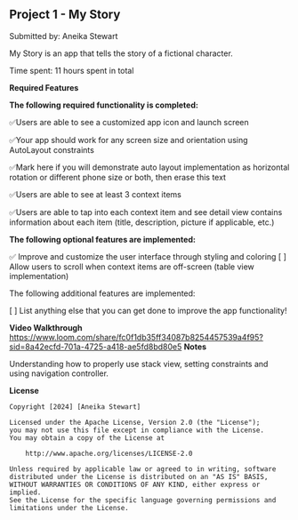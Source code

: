 

## Project 1 - My Story 

Submitted by: Aneika Stewart

My Story is an app that tells the story of a fictional character. 

Time spent: 11 hours spent in total

**Required Features**

**The following required functionality is completed:**

✅Users are able to see a customized app icon and launch screen

✅Your app should work for any screen size and orientation using AutoLayout constraints

✅Mark here if you will demonstrate auto layout implementation as horizontal rotation or different phone size or both, then erase this text

✅Users are able to see at least 3 context items

✅Users are able to tap into each context item and see detail view contains information about each item (title, description, picture if applicable, etc.)
 
**The following optional features are implemented:**

✅ Improve and customize the user interface through styling and coloring
[ ] Allow users to scroll when context items are off-screen (table view implementation)

The following additional features are implemented:

[ ] List anything else that you can get done to improve the app functionality!

**Video Walkthrough**
https://www.loom.com/share/fc0f1db35ff34087b8254457539a4f95?sid=8a42ecfd-701a-4725-a418-ae5fd8bd80e5
**Notes**

Understanding how to properly use stack view, setting constraints and using navigation controller. 

**License**

    Copyright [2024] [Aneika Stewart]

    Licensed under the Apache License, Version 2.0 (the "License");
    you may not use this file except in compliance with the License.
    You may obtain a copy of the License at

        http://www.apache.org/licenses/LICENSE-2.0

    Unless required by applicable law or agreed to in writing, software
    distributed under the License is distributed on an "AS IS" BASIS,
    WITHOUT WARRANTIES OR CONDITIONS OF ANY KIND, either express or implied.
    See the License for the specific language governing permissions and
    limitations under the License.

